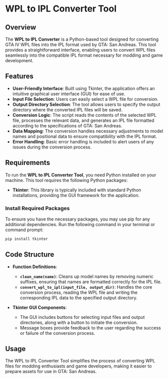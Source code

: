 # WPL to IPL Converter Tool

## Overview

The **WPL to IPL Converter** is a Python-based tool designed for converting GTA IV WPL files into the IPL format used by GTA: San Andreas. This tool provides a straightforward interface, enabling users to convert WPL files seamlessly into the compatible IPL format necessary for modding and game development.

## Features

- **User-Friendly Interface**: Built using Tkinter, the application offers an intuitive graphical user interface (GUI) for ease of use.
- **Input File Selection**: Users can easily select a WPL file for conversion.
- **Output Directory Selection**: The tool allows users to specify the output directory where the converted IPL files will be saved.
- **Conversion Logic**: The script reads the contents of the selected WPL file, processes the relevant data, and generates an IPL file formatted according to the specifications of GTA: San Andreas.
- **Data Mapping**: The conversion handles necessary adjustments to model names and positional data to ensure compatibility with the IPL format.
- **Error Handling**: Basic error handling is included to alert users of any issues during the conversion process.

## Requirements

To run the **WPL to IPL Converter Tool**, you need Python installed on your machine. This tool requires the following Python packages:

- **Tkinter**: This library is typically included with standard Python installations, providing the GUI framework for the application.

### Install Required Packages

To ensure you have the necessary packages, you may use pip for any additional dependencies. Run the following command in your terminal or command prompt:

```bash
pip install tkinter
```

## Code Structure

- **Function Definitions**:
  - **`clean_name(name)`**: Cleans up model names by removing numeric suffixes, ensuring that names are formatted correctly for the IPL file.
  - **`convert_wpl_to_ipl(input_file, output_dir)`**: Handles the core conversion process, reading the WPL file and writing the corresponding IPL data to the specified output directory.

- **Tkinter GUI Components**:
  - The GUI includes buttons for selecting input files and output directories, along with a button to initiate the conversion.
  - Message boxes provide feedback to the user regarding the success or failure of the conversion process.

## Usage

The WPL to IPL Converter Tool simplifies the process of converting WPL files for modding enthusiasts and game developers, making it easier to prepare assets for use in GTA: San Andreas.
